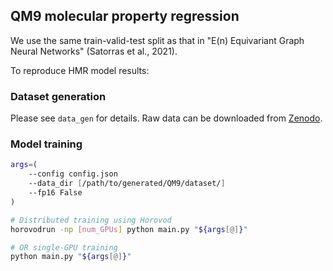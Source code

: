 ## QM9 molecular property regression

We use the same train-valid-test split as that in "E(n) Equivariant Graph Neural Networks" (Satorras et al., 2021).

To reproduce HMR model results:

### Dataset generation
Please see `data_gen` for details. Raw data can be downloaded from [Zenodo](https://zenodo.org/record/7686423).

### Model training
```bash
args=(
    --config config.json
    --data_dir [/path/to/generated/QM9/dataset/]
    --fp16 False
)

# Distributed training using Horovod
horovodrun -np [num_GPUs] python main.py "${args[@]}"

# OR single-GPU training
python main.py "${args[@]}"
```
